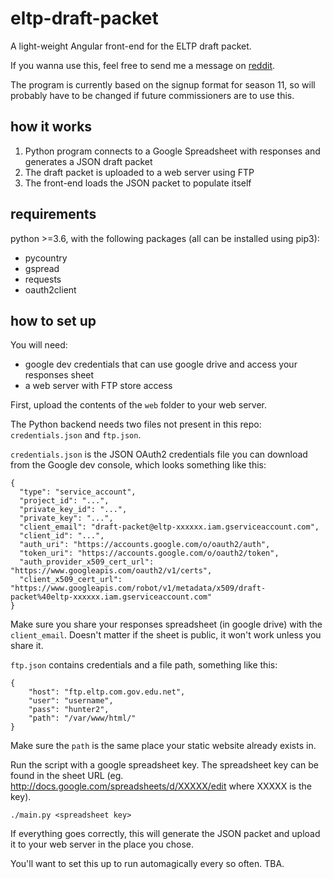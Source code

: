 # eltp-draft-packet

A light-weight Angular front-end for the ELTP draft packet.

If you wanna use this, feel free to send me a message on [reddit](https://reddit.com/u/Arfie99).

The program is currently based on the signup format for season 11, so will probably have to be changed if future commissioners are to use this.

## how it works

1. Python program connects to a Google Spreadsheet with responses and generates a JSON draft packet
2. The draft packet is uploaded to a web server using FTP
3. The front-end loads the JSON packet to populate itself

## requirements

python >=3.6, with the following packages (all can be installed using pip3):

* pycountry
* gspread
* requests
* oauth2client

## how to set up

You will need:

* google dev credentials that can use google drive and access your responses sheet
* a web server with FTP store access

First, upload the contents of the `web` folder to your web server.

The Python backend needs two files not present in this repo: `credentials.json` and `ftp.json`.

`credentials.json` is the JSON OAuth2 credentials file you can download from the Google dev console, which looks something like this:

    {
      "type": "service_account",
      "project_id": "...",
      "private_key_id": "...",
      "private_key": "...",
      "client_email": "draft-packet@eltp-xxxxxx.iam.gserviceaccount.com",
      "client_id": "...",
      "auth_uri": "https://accounts.google.com/o/oauth2/auth",
      "token_uri": "https://accounts.google.com/o/oauth2/token",
      "auth_provider_x509_cert_url": "https://www.googleapis.com/oauth2/v1/certs",
      "client_x509_cert_url": "https://www.googleapis.com/robot/v1/metadata/x509/draft-packet%40eltp-xxxxxx.iam.gserviceaccount.com"
    }

Make sure you share your responses spreadsheet (in google drive) with the `client_email`. Doesn't matter if the sheet is public, it won't work unless you share it.

`ftp.json` contains credentials and a file path, something like this:

    {
        "host": "ftp.eltp.com.gov.edu.net",
        "user": "username",
        "pass": "hunter2",
        "path": "/var/www/html/"
    }

Make sure the `path` is the same place your static website already exists in.

Run the script with a google spreadsheet key. The spreadsheet key can be found in the sheet URL (eg. http://docs.google.com/spreadsheets/d/XXXXX/edit where XXXXX is the key).

    ./main.py <spreadsheet key>

If everything goes correctly, this will generate the JSON packet and upload it to your web server in the place you chose.

You'll want to set this up to run automagically every so often. TBA.
